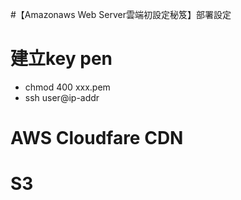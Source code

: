 #【Amazonaws Web Server雲端初設定秘笈】部署設定

# 建立key pen
- chmod 400 xxx.pem
- ssh user@ip-addr

# AWS Cloudfare CDN

# S3